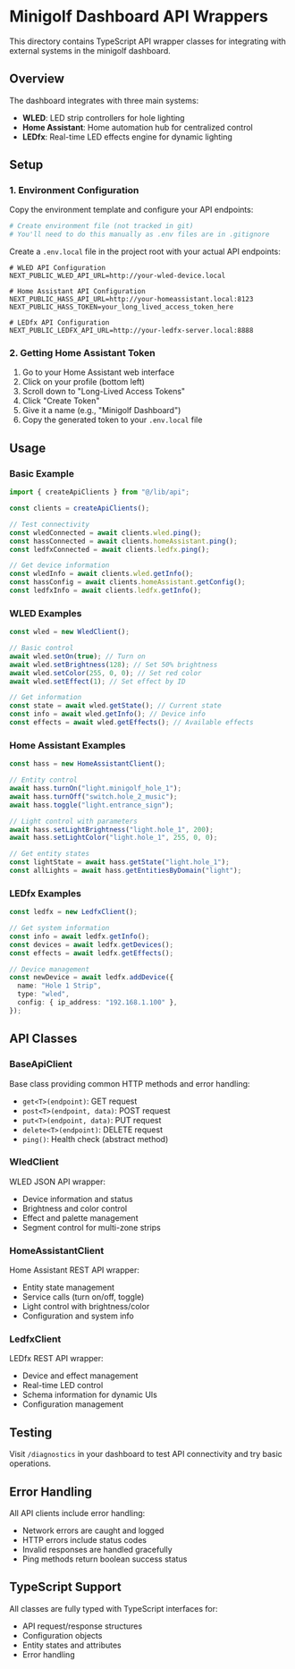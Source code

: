 # Minigolf Dashboard API Wrappers

This directory contains TypeScript API wrapper classes for integrating with external systems in the minigolf dashboard.

## Overview

The dashboard integrates with three main systems:

- **WLED**: LED strip controllers for hole lighting
- **Home Assistant**: Home automation hub for centralized control
- **LEDfx**: Real-time LED effects engine for dynamic lighting

## Setup

### 1. Environment Configuration

Copy the environment template and configure your API endpoints:

```bash
# Create environment file (not tracked in git)
# You'll need to do this manually as .env files are in .gitignore
```

Create a `.env.local` file in the project root with your actual API endpoints:

```env
# WLED API Configuration
NEXT_PUBLIC_WLED_API_URL=http://your-wled-device.local

# Home Assistant API Configuration
NEXT_PUBLIC_HASS_API_URL=http://your-homeassistant.local:8123
NEXT_PUBLIC_HASS_TOKEN=your_long_lived_access_token_here

# LEDfx API Configuration
NEXT_PUBLIC_LEDFX_API_URL=http://your-ledfx-server.local:8888
```

### 2. Getting Home Assistant Token

1. Go to your Home Assistant web interface
2. Click on your profile (bottom left)
3. Scroll down to "Long-Lived Access Tokens"
4. Click "Create Token"
5. Give it a name (e.g., "Minigolf Dashboard")
6. Copy the generated token to your `.env.local` file

## Usage

### Basic Example

```typescript
import { createApiClients } from "@/lib/api";

const clients = createApiClients();

// Test connectivity
const wledConnected = await clients.wled.ping();
const hassConnected = await clients.homeAssistant.ping();
const ledfxConnected = await clients.ledfx.ping();

// Get device information
const wledInfo = await clients.wled.getInfo();
const hassConfig = await clients.homeAssistant.getConfig();
const ledfxInfo = await clients.ledfx.getInfo();
```

### WLED Examples

```typescript
const wled = new WledClient();

// Basic control
await wled.setOn(true); // Turn on
await wled.setBrightness(128); // Set 50% brightness
await wled.setColor(255, 0, 0); // Set red color
await wled.setEffect(1); // Set effect by ID

// Get information
const state = await wled.getState(); // Current state
const info = await wled.getInfo(); // Device info
const effects = await wled.getEffects(); // Available effects
```

### Home Assistant Examples

```typescript
const hass = new HomeAssistantClient();

// Entity control
await hass.turnOn("light.minigolf_hole_1");
await hass.turnOff("switch.hole_2_music");
await hass.toggle("light.entrance_sign");

// Light control with parameters
await hass.setLightBrightness("light.hole_1", 200);
await hass.setLightColor("light.hole_1", 255, 0, 0);

// Get entity states
const lightState = await hass.getState("light.hole_1");
const allLights = await hass.getEntitiesByDomain("light");
```

### LEDfx Examples

```typescript
const ledfx = new LedfxClient();

// Get system information
const info = await ledfx.getInfo();
const devices = await ledfx.getDevices();
const effects = await ledfx.getEffects();

// Device management
const newDevice = await ledfx.addDevice({
  name: "Hole 1 Strip",
  type: "wled",
  config: { ip_address: "192.168.1.100" },
});
```

## API Classes

### BaseApiClient

Base class providing common HTTP methods and error handling:

- `get<T>(endpoint)`: GET request
- `post<T>(endpoint, data)`: POST request
- `put<T>(endpoint, data)`: PUT request
- `delete<T>(endpoint)`: DELETE request
- `ping()`: Health check (abstract method)

### WledClient

WLED JSON API wrapper:

- Device information and status
- Brightness and color control
- Effect and palette management
- Segment control for multi-zone strips

### HomeAssistantClient

Home Assistant REST API wrapper:

- Entity state management
- Service calls (turn on/off, toggle)
- Light control with brightness/color
- Configuration and system info

### LedfxClient

LEDfx REST API wrapper:

- Device and effect management
- Real-time LED control
- Schema information for dynamic UIs
- Configuration management

## Testing

Visit `/diagnostics` in your dashboard to test API connectivity and try basic operations.

## Error Handling

All API clients include error handling:

- Network errors are caught and logged
- HTTP errors include status codes
- Invalid responses are handled gracefully
- Ping methods return boolean success status

## TypeScript Support

All classes are fully typed with TypeScript interfaces for:

- API request/response structures
- Configuration objects
- Entity states and attributes
- Error handling
